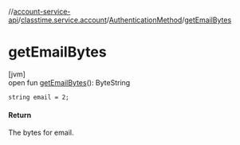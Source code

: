 //[account-service-api](../../../index.md)/[classtime.service.account](../index.md)/[AuthenticationMethod](index.md)/[getEmailBytes](get-email-bytes.md)

# getEmailBytes

[jvm]\
open fun [getEmailBytes](get-email-bytes.md)(): ByteString

`string email = 2;`

#### Return

The bytes for email.
